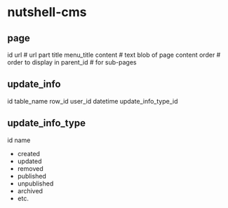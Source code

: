 nutshell-cms
============

page
----
id
url				# url part
title
menu_title
content			# text blob of page content
order			# order to display in
parent_id		# for sub-pages


update_info
-----------
id
table_name
row_id
user_id
datetime
update_info_type_id


update_info_type
----------------
id
name

- created
- updated
- removed
- published
- unpublished
- archived
- etc.

